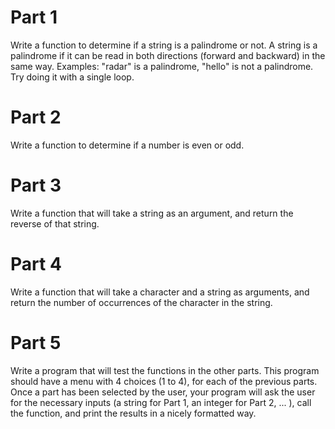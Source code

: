 # Part 1

Write a function to determine if a string is a palindrome or not. A string is a
palindrome if it can be read in both directions (forward and backward) in the
same way. Examples: "radar" is a palindrome, "hello" is not a palindrome. Try
doing it with a single loop.

# Part 2

Write a function to determine if a number is even or odd.

# Part 3

Write a function that will take a string as an argument, and return the reverse
of that string.

# Part 4

Write a function that will take a character and a string as arguments, and
return the number of occurrences of the character in the string.

# Part 5

Write a program that will test the functions in the other parts. This program
should have a menu with 4 choices (1 to 4), for each of the previous parts. Once
a part has been selected by the user, your program will ask the user for the
necessary inputs (a string for Part 1, an integer for Part 2, ... ), call the
function, and print the results in a nicely formatted way.
